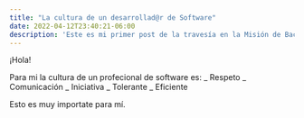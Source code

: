 ```yaml
---
title: "La cultura de un desarrollad@r de Software"
date: 2022-04-12T23:40:21-06:00
description: 'Este es mi primer post de la travesía en la Misión de Backend con Node JS de Launch X.'
---
```


¡Hola!

Para mi la cultura de un profecional de software es:
_ Respeto
_ Comunicación
_ Iniciativa
_ Tolerante
_ Eficiente

Esto es muy importate para mí.
